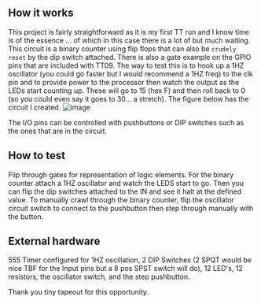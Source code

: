 <!---

This file is used to generate your project datasheet. Please fill in the information below and delete any unused
sections.

You can also include images in this folder and reference them in the markdown. Each image must be less than
512 kb in size, and the combined size of all images must be less than 1 MB.
-->

## How it works

This project is fairly straightforward as it is my first TT run and I know time is of the essence ... of which in this case there is a lot of but much waiting. This circuit is a binary counter using flip flops that can also be `crudely reset` by the dip switch attached. There is also a gate example on the GPIO pins that are included with TT09. The way to test this is to hook up a 1HZ oscillator (you could go faster but I would recommend a 1HZ freq) to the clk pin and to provide power to the processor then watch the output as the LEDs start counting up. These will go to 15 (hex F) and then roll back to 0 (so you could even say it goes to 30... a stretch). The figure below has the circuit I created. 
![image](https://github.com/user-attachments/assets/f1011d7f-737e-423b-a597-18efb5453d04)

The I/O pins can be controlled with pushbuttons or DIP switches such as the ones that are in the circuit. 

## How to test

Flip through gates for representation of logic elements. For the binary counter attach a 1HZ oscillator and watch the LEDS start to go. Then you can flip the dip switches attached to the IN and see it halt at the defined value. To manually crawl through the binary counter, flip the oscillator circuit switch to connect to the pushbutton then step through manually with the button. 

## External hardware

555 Timer configured for 1HZ oscillation, 2 DIP Switches (2 SPQT would be nice TBF for the Input pins but a 8 pos SPST switch will do), 12 LED's, 12 resistors, the oscillator switch, and the step pushbutton. 

Thank you tiny tapeout for this opportunity. 
